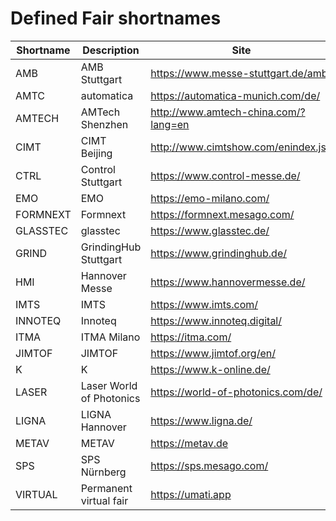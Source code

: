 # Defined Fair shortnames

| Shortname | Description              | Site                                   |
| --------- | ------------------------ | -------------------------------------- |
| AMB       | AMB Stuttgart            | <https://www.messe-stuttgart.de/amb/>  |
| AMTC      | automatica               | <https://automatica-munich.com/de/>    |
| AMTECH    | AMTech Shenzhen          | <http://www.amtech-china.com/?lang=en> |
| CIMT      | CIMT Beijing             | <http://www.cimtshow.com/enindex.jsp>  |
| CTRL      | Control Stuttgart        | <https://www.control-messe.de/>        |
| EMO       | EMO                      | <https://emo-milano.com/>              |
| FORMNEXT  | Formnext                 | <https://formnext.mesago.com/>         |
| GLASSTEC  | glasstec                 | <https://www.glasstec.de/>             |
| GRIND     | GrindingHub Stuttgart    | <https://www.grindinghub.de/>          |
| HMI       | Hannover Messe           | <https://www.hannovermesse.de/>        |
| IMTS      | IMTS                     | <https://www.imts.com/>                |
| INNOTEQ   | Innoteq                  | <https://www.innoteq.digital/>         |
| ITMA      | ITMA Milano              | <https://itma.com/>                    |
| JIMTOF    | JIMTOF                   | <https://www.jimtof.org/en/>           |
| K         | K                        | <https://www.k-online.de/>             |
| LASER     | Laser World of Photonics | <https://world-of-photonics.com/de/>   |
| LIGNA     | LIGNA Hannover           | <https://www.ligna.de/>                |
| METAV     | METAV                    | <https://metav.de>                     |
| SPS       | SPS Nürnberg             | <https://sps.mesago.com/>              |
| VIRTUAL   | Permanent virtual fair   | <https://umati.app>                    |
